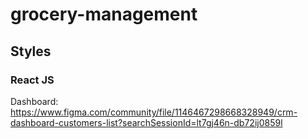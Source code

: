 # grocery-management

## Styles

### React JS

Dashboard: https://www.figma.com/community/file/1146467298668328949/crm-dashboard-customers-list?searchSessionId=lt7gj46n-db72ij0859l
